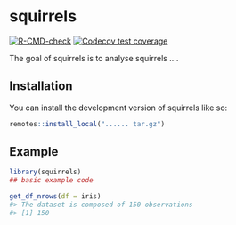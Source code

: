 
<!-- README.md is generated from README.Rmd. Please edit that file -->

# squirrels

<!-- badges: start -->

[![R-CMD-check](https://github.com/MurielleDelmotte/squirrels/actions/workflows/R-CMD-check.yaml/badge.svg)](https://github.com/MurielleDelmotte/squirrels/actions/workflows/R-CMD-check.yaml)
[![Codecov test
coverage](https://codecov.io/gh/MurielleDelmotte/squirrels/graph/badge.svg)](https://app.codecov.io/gh/MurielleDelmotte/squirrels)
<!-- badges: end -->

The goal of squirrels is to analyse squirrels ….

## Installation

You can install the development version of squirrels like so:

``` r
remotes::install_local("...... tar.gz")
```

## Example

``` r
library(squirrels)
## basic example code
```

``` r
get_df_nrows(df = iris)
#> The dataset is composed of 150 observations
#> [1] 150
```
